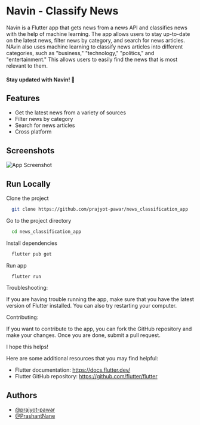 
# Navin - Classify News

Navin is a Flutter app that gets news from a news API and classifies news with the help of machine learning. The app allows users to stay up-to-date on the latest news, filter news by category, and search for news articles. NAvin also uses machine learning to classify news articles into different categories, such as "business," "technology," "politics," and "entertainment." This allows users to easily find the news that is most relevant to them.

#### Stay updated with Navin! 🚀

## Features

- Get the latest news from a variety of sources
- Filter news by category
- Search for news articles
- Cross platform

## Screenshots

![App Screenshot](https://via.placeholder.com/468x300?text=App+Screenshot+Here)


## Run Locally

Clone the project

```bash
  git clone https://github.com/prajyot-pawar/news_classification_app
```

Go to the project directory

```bash
  cd news_classification_app
```

Install dependencies

```bash
  flutter pub get
```

Run app

```bash
  flutter run
```

Troubleshooting:

If you are having trouble running the app, make sure that you have the latest version of Flutter installed. You can also try restarting your computer.

Contributing:

If you want to contribute to the app, you can fork the GitHub repository and make your changes. Once you are done, submit a pull request.

I hope this helps!

Here are some additional resources that you may find helpful:

- Flutter documentation: https://docs.flutter.dev/
- Flutter GitHub repository: https://github.com/flutter/flutter
## Authors

- [@prajyot-pawar](https://www.github.com/prajyot-pawar)
- [@PrashantNane](https://github.com/prashantnane)


